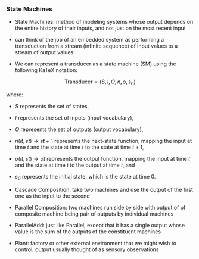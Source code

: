 ### State Machines

- State Machines: method of modeling systems whose output depends on the entire history of their inputs, and not just on the most recent input

-  can think of the job of an embedded system as performing a transduction from a stream (infinite sequence) of input values to a stream of output values

- We can represent a transducer as a state machine (SM) using the following KaTeX notation:

$$\text{{Transducer}} = (S, I, O, n, o, s_0)$$

where:
- $S$ represents the set of states,
- $I$ represents the set of inputs (input vocabulary),
- $O$ represents the set of outputs (output vocabulary),
- $n(it, st) \to st+1$ represents the next-state function, mapping the input at time $t$ and the state at time $t$ to the state at time $t+1$,
- $o(it, st) \to ot$ represents the output function, mapping the input at time $t$ and the state at time $t$ to the output at time $t$, and
- $s_0$ represents the initial state, which is the state at time 0.

- Cascade Composition:  take two machines and use the output of the first one as the input to the second

- Parallel Composition: two machines run side by side with output of of composite machine being pair of outputs by individual machines

- ParallelAdd: just like Parallel, except that it has a single output whose value is the sum of the outputs of the constituent machines

- Plant: factory or other external environment that we might wish to control; output usually thought of as sensory observations

